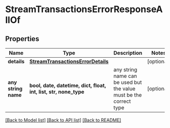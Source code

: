# StreamTransactionsErrorResponseAllOf


## Properties
Name | Type | Description | Notes
------------ | ------------- | ------------- | -------------
**details** | [**StreamTransactionsErrorDetails**](StreamTransactionsErrorDetails.md) |  | [optional] 
**any string name** | **bool, date, datetime, dict, float, int, list, str, none_type** | any string name can be used but the value must be the correct type | [optional]

[[Back to Model list]](../README.md#documentation-for-models) [[Back to API list]](../README.md#documentation-for-api-endpoints) [[Back to README]](../README.md)


